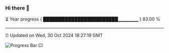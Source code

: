 ### Hi there 👋

⏳ Year progress { ████████████████████████▁▁▁▁▁▁ } 83.00 %

---

⏰ Updated on Wed, 30 Oct 2024 18:27:19 GMT

![Progress Bar CI](https://github.com/liununu/liununu/workflows/Progress%20Bar%20CI/badge.svg)
